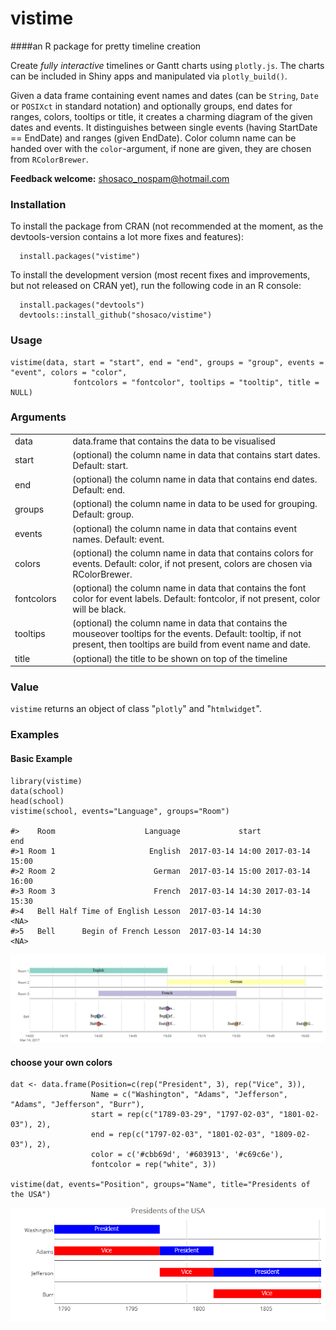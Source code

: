 # vistime
####an R package for pretty timeline creation

Create _fully interactive_ timelines or Gantt charts using `plotly.js`. The charts can be included in Shiny apps and manipulated via `plotly_build()`.

Given a data frame containing event names and dates (can be `String`, `Date` or `POSIXct` in standard notation) and optionally groups, end dates for ranges, colors, tooltips or title, it creates a charming diagram of the given dates and events. It distinguishes between single events (having StartDate == EndDate) and ranges (given EndDate). Color column name can be handed over with the `color`-argument, if none are given, they are chosen from `RColorBrewer`.

**Feedback welcome:** shosaco_nospam@hotmail.com  

    

### Installation

To install the package from CRAN (not recommended at the moment, as the devtools-version contains a lot more fixes and features):

```{r}
  install.packages("vistime")
```

To install the development version (most recent fixes and improvements, but not released on CRAN yet), run the following code in an R console:
```{r}
  install.packages("devtools")
  devtools::install_github("shosaco/vistime")
```
     

### Usage

```{r}
vistime(data, start = "start", end = "end", groups = "group", events = "event", colors = "color", 
              fontcolors = "fontcolor", tooltips = "tooltip", title = NULL)
````


### Arguments
<table>
<colgroup>
<col width="2%" />
<col width="38%" />
</colgroup>
<tbody>
<tr>
<td>data</td>
<td>data.frame that contains the data to be visualised</td>
</tr>
<tr>
<td>start</td>
<td>(optional) the column name in data that contains start dates. Default: start.</td>
</tr>
<tr>
<td>end</td>
<td>(optional) the column name in data that contains end dates. Default: end.</td>
</tr>
<tr>
<td>groups</td>
<td>(optional) the column name in data to be used for grouping. Default: group.</td>
</tr>
<tr>
<td>events</td>
<td>(optional) the column name in data that contains event names. Default: event.</td>
</tr>
<tr>
<td>colors</td>
<td>(optional) the column name in data that contains colors for events. Default: color, if not present, colors are chosen via RColorBrewer.</td></tr>
<tr>
<td>fontcolors</td>
<td>(optional) the column name in data that contains the font color for event labels. Default: fontcolor, if not present, color will be black.</td></tr>
<tr>
<td>tooltips</td>
<td>(optional) the column name in data that contains the mouseover tooltips for the events. Default: tooltip, if not present, then tooltips are build from event name and date.</td></tr>
<tr>
<td>title</td>
<td>(optional) the title to be shown on top of the timeline</td>
</tr>
</tbody>
</table>

### Value

`vistime` returns an object of class "`plotly`" and "`htmlwidget`".


### Examples  

#### Basic Example
```{r}
library(vistime)
data(school)
head(school)
vistime(school, events="Language", groups="Room")

#>    Room                    Language             start              end
#>1 Room 1                     English  2017-03-14 14:00 2017-03-14 15:00
#>2 Room 2                      German  2017-03-14 15:00 2017-03-14 16:00
#>3 Room 3                      French  2017-03-14 14:30 2017-03-14 15:30
#>4   Bell Half Time of English Lesson  2017-03-14 14:30             <NA>
#>5   Bell      Begin of French Lesson  2017-03-14 14:30             <NA>
```

![](inst/img/ex1.png)
  
 
#### choose your own colors
````
dat <- data.frame(Position=c(rep("President", 3), rep("Vice", 3)),
                  Name = c("Washington", "Adams", "Jefferson", "Adams", "Jefferson", "Burr"),
                  start = rep(c("1789-03-29", "1797-02-03", "1801-02-03"), 2),
                  end = rep(c("1797-02-03", "1801-02-03", "1809-02-03"), 2),
                  color = c('#cbb69d', '#603913', '#c69c6e'),
                  fontcolor = rep("white", 3))

vistime(dat, events="Position", groups="Name", title="Presidents of the USA")
````
![](inst/img/ex2.png)



